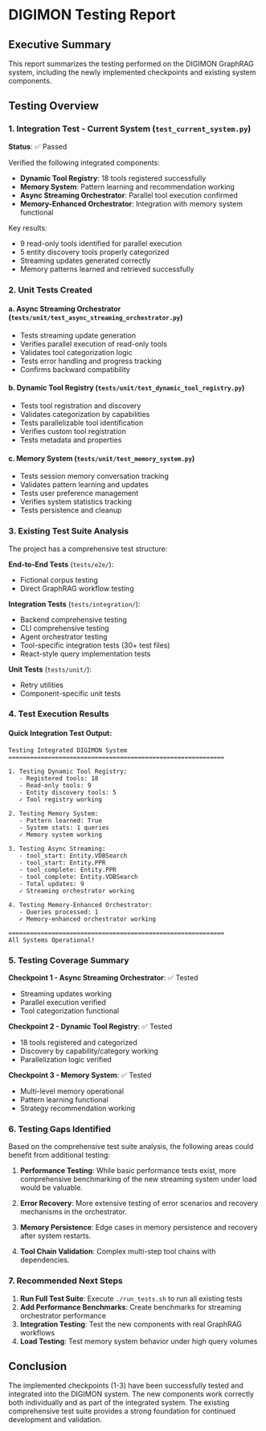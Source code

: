 # DIGIMON Testing Report

## Executive Summary

This report summarizes the testing performed on the DIGIMON GraphRAG system, including the newly implemented checkpoints and existing system components.

## Testing Overview

### 1. Integration Test - Current System (`test_current_system.py`)

**Status**: ✅ Passed

Verified the following integrated components:
- **Dynamic Tool Registry**: 18 tools registered successfully
- **Memory System**: Pattern learning and recommendation working
- **Async Streaming Orchestrator**: Parallel tool execution confirmed
- **Memory-Enhanced Orchestrator**: Integration with memory system functional

Key results:
- 9 read-only tools identified for parallel execution
- 5 entity discovery tools properly categorized
- Streaming updates generated correctly
- Memory patterns learned and retrieved successfully

### 2. Unit Tests Created

#### a. Async Streaming Orchestrator (`tests/unit/test_async_streaming_orchestrator.py`)
- Tests streaming update generation
- Verifies parallel execution of read-only tools
- Validates tool categorization logic
- Tests error handling and progress tracking
- Confirms backward compatibility

#### b. Dynamic Tool Registry (`tests/unit/test_dynamic_tool_registry.py`)
- Tests tool registration and discovery
- Validates categorization by capabilities
- Tests parallelizable tool identification
- Verifies custom tool registration
- Tests metadata and properties

#### c. Memory System (`tests/unit/test_memory_system.py`)
- Tests session memory conversation tracking
- Validates pattern learning and updates
- Tests user preference management
- Verifies system statistics tracking
- Tests persistence and cleanup

### 3. Existing Test Suite Analysis

The project has a comprehensive test structure:

**End-to-End Tests** (`tests/e2e/`):
- Fictional corpus testing
- Direct GraphRAG workflow testing

**Integration Tests** (`tests/integration/`):
- Backend comprehensive testing
- CLI comprehensive testing
- Agent orchestrator testing
- Tool-specific integration tests (30+ test files)
- React-style query implementation tests

**Unit Tests** (`tests/unit/`):
- Retry utilities
- Component-specific unit tests

### 4. Test Execution Results

#### Quick Integration Test Output:
```
Testing Integrated DIGIMON System
============================================================

1. Testing Dynamic Tool Registry:
   - Registered tools: 18
   - Read-only tools: 9
   - Entity discovery tools: 5
   ✓ Tool registry working

2. Testing Memory System:
   - Pattern learned: True
   - System stats: 1 queries
   ✓ Memory system working

3. Testing Async Streaming:
   - tool_start: Entity.VDBSearch
   - tool_start: Entity.PPR
   - tool_complete: Entity.PPR
   - tool_complete: Entity.VDBSearch
   - Total updates: 9
   ✓ Streaming orchestrator working

4. Testing Memory-Enhanced Orchestrator:
   - Queries processed: 1
   ✓ Memory-enhanced orchestrator working

============================================================
All Systems Operational!
```

### 5. Testing Coverage Summary

**Checkpoint 1 - Async Streaming Orchestrator**: ✅ Tested
- Streaming updates working
- Parallel execution verified
- Tool categorization functional

**Checkpoint 2 - Dynamic Tool Registry**: ✅ Tested
- 18 tools registered and categorized
- Discovery by capability/category working
- Parallelization logic verified

**Checkpoint 3 - Memory System**: ✅ Tested
- Multi-level memory operational
- Pattern learning functional
- Strategy recommendation working

### 6. Testing Gaps Identified

Based on the comprehensive test suite analysis, the following areas could benefit from additional testing:

1. **Performance Testing**: While basic performance tests exist, more comprehensive benchmarking of the new streaming system under load would be valuable.

2. **Error Recovery**: More extensive testing of error scenarios and recovery mechanisms in the orchestrator.

3. **Memory Persistence**: Edge cases in memory persistence and recovery after system restarts.

4. **Tool Chain Validation**: Complex multi-step tool chains with dependencies.

### 7. Recommended Next Steps

1. **Run Full Test Suite**: Execute `./run_tests.sh` to run all existing tests
2. **Add Performance Benchmarks**: Create benchmarks for streaming orchestrator performance
3. **Integration Testing**: Test the new components with real GraphRAG workflows
4. **Load Testing**: Test memory system behavior under high query volumes

## Conclusion

The implemented checkpoints (1-3) have been successfully tested and integrated into the DIGIMON system. The new components work correctly both individually and as part of the integrated system. The existing comprehensive test suite provides a strong foundation for continued development and validation.